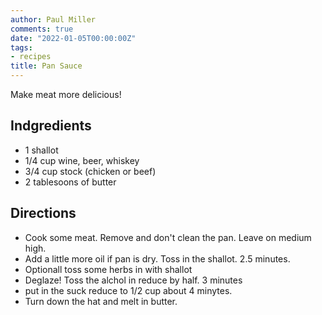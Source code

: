 ```yaml
---
author: Paul Miller
comments: true
date: "2022-01-05T00:00:00Z"
tags:
- recipes
title: Pan Sauce
---
```

Make meat more delicious!

## Indgredients
* 1 shallot
* 1/4 cup  wine, beer,  whiskey
* 3/4 cup stock (chicken or beef)
* 2 tablesoons of butter

## Directions

* Cook some meat. Remove and don't clean the pan. Leave on medium high. 
* Add a little more oil if pan is dry. Toss in the shallot. 2.5 minutes.
* Optionall toss some herbs in with shallot
* Deglaze! Toss the alchol in reduce by half. 3 minutes
* put in the suck reduce to 1/2 cup about 4 minytes.
* Turn down the hat and melt in butter.

 
